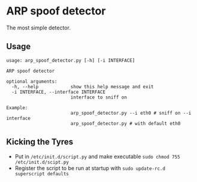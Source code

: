 # ARP spoof detector

The most simple detector.

## Usage

```
usage: arp_spoof_detector.py [-h] [-i INTERFACE]

ARP spoof detector

optional arguments:
  -h, --help            show this help message and exit
  -i INTERFACE, --interface INTERFACE
                        interface to sniff on

Example:
                        arp_spoof_detector.py --i eth0 # sniff on --i interface
                        arp_spoof_detector.py # with default eth0
```

## Kicking the Tyres

* Put in `/etc/init.d/script.py` and make executable `sudo chmod 755 /etc/init.d/scipt.py`
* Register the script to be run at startup with `sudo update-rc.d superscript defaults`